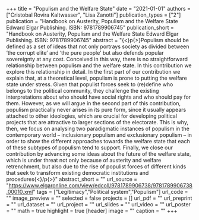 +++
title = "Populism and the Welfare State"
date = "2021-01-01"
authors = ["Cristobal Rovira Kaltwasser", "Lisa Zanotti"]
publication_types = ["2"]
publication = "Handbook on Austerity, Populism and the Welfare State Edward Elgar Publishing. ISBN: 9781789906745"
publication_short = "Handbook on Austerity, Populism and the Welfare State Edward Elgar Publishing. ISBN: 9781789906745"
abstract = "{$<$}p{$>$}Populism should be defined as a set of ideas that not only portrays society as divided between ‘the corrupt elite’ and ‘the pure people’ but also defends popular sovereignty at any cost. Conceived in this way, there is no straightforward relationship between populism and the welfare state. In this contribution we explore this relationship in detail. In the first part of our contribution we explain that, at a theoretical level, populism is prone to putting the welfare state under stress. Given that populist forces seek to (re)define who belongs to the political community, they challenge the existing interpretations about who should have social rights and who should pay for them. However, as we will argue in the second part of this contribution, populism practically never arises in its pure form, since it usually appears attached to other ideologies, which are crucial for developing political projects that are attractive to larger sections of the electorate. This is why, then, we focus on analysing two paradigmatic instances of populism in the contemporary world – inclusionary populism and exclusionary populism – in order to show the different approaches towards the welfare state that each of these subtypes of populism tend to support. Finally, we close our contribution by advancing some ideas about the future of the welfare state, which is under threat not only because of austerity and welfare retrenchment, but also due to the rise of populist forces of different kinds that seek to transform existing democratic institutions and procedures{$<$}/p{$>$}"
abstract_short = ""
url_source = "https://www.elgaronline.com/view/edcoll/9781789906738/9781789906738.00010.xml"
tags = ["Legitimacy","Political system","Populism"]
url_code = ""
image_preview = ""
selected = false
projects = []
url_pdf = ""
url_preprint = ""
url_dataset = ""
url_project = ""
url_slides = ""
url_video = ""
url_poster = ""
math = true
highlight = true
[header]
image = ""
caption = ""
+++

